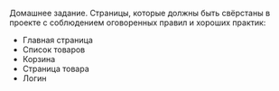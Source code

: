 Домашнее задание. Страницы, которые должны быть свёрстаны в проекте с соблюдением оговоренных правил и хороших практик:
- Главная страница 
- Список товаров
- Корзина
- Страница товара
- Логин
